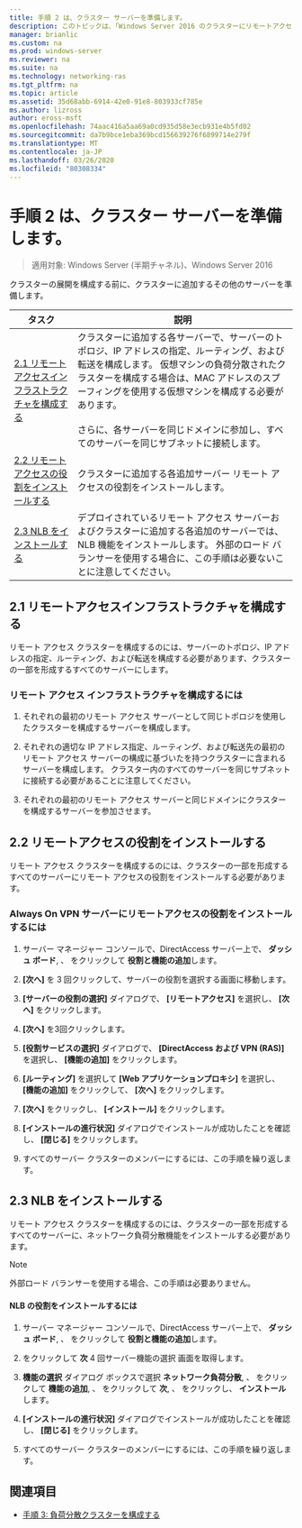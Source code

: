 ```yaml
---
title: 手順 2 は、クラスター サーバーを準備します。
description: このトピックは、「Windows Server 2016 のクラスターにリモートアクセスを展開する」の一部です。
manager: brianlic
ms.custom: na
ms.prod: windows-server
ms.reviewer: na
ms.suite: na
ms.technology: networking-ras
ms.tgt_pltfrm: na
ms.topic: article
ms.assetid: 35d68abb-6914-42e0-91e8-803933cf785e
ms.author: lizross
author: eross-msft
ms.openlocfilehash: 74aac416a5aa69a0cd935d58e3ecb931e4b5fd02
ms.sourcegitcommit: da7b9bce1eba369bcd156639276f6899714e279f
ms.translationtype: MT
ms.contentlocale: ja-JP
ms.lasthandoff: 03/26/2020
ms.locfileid: "80308334"
---
```

# <a name="step-2-prepare-cluster-servers"></a>手順 2 は、クラスター サーバーを準備します。

>適用対象: Windows Server (半期チャネル)、Windows Server 2016

クラスターの展開を構成する前に、クラスターに追加するその他のサーバーを準備します。  
  
|タスク|説明|  
|----|--------|  
|[2.1 リモートアクセスインフラストラクチャを構成する](#BKMK_config)|クラスターに追加する各サーバーで、サーバーのトポロジ、IP アドレスの指定、ルーティング、および転送を構成します。 仮想マシンの負荷分散されたクラスターを構成する場合は、MAC アドレスのスプーフィングを使用する仮想マシンを構成する必要があります。<br /><br />さらに、各サーバーを同じドメインに参加し、すべてのサーバーを同じサブネットに接続します。|  
|[2.2 リモートアクセスの役割をインストールする](#BKMK_Install)|クラスターに追加する各追加サーバー リモート アクセスの役割をインストールします。|  
|[2.3 NLB をインストールする](#BKMK_NLB)|デプロイされているリモート アクセス サーバーおよびクラスターに追加する各追加のサーバーでは、NLB 機能をインストールします。 外部のロード バランサーを使用する場合に、この手順は必要ないことに注意してください。|  
  
## <a name="21-configure-the-remote-access-infrastructure"></a><a name="BKMK_config"></a>2.1 リモートアクセスインフラストラクチャを構成する  
リモート アクセス クラスターを構成するのには、サーバーのトポロジ、IP アドレスの指定、ルーティング、および転送を構成する必要があります、クラスターの一部を形成するすべてのサーバーにします。  
  
### <a name="to-configure-the-remote-access-infrastructure"></a>リモート アクセス インフラストラクチャを構成するには  
  
1.  それぞれの最初のリモート アクセス サーバーとして同じトポロジを使用したクラスターを構成するサーバーを構成します。  
  
2.  それぞれの適切な IP アドレス指定、ルーティング、および転送先の最初のリモート アクセス サーバーの構成に基づいたを持つクラスターに含まれるサーバーを構成します。 クラスター内のすべてのサーバーを同じサブネットに接続する必要があることに注意してください。  
  
3.  それぞれの最初のリモート アクセス サーバーと同じドメインにクラスターを構成するサーバーを参加させます。  
  
## <a name="22-install-the-remote-access-role"></a><a name="BKMK_Install"></a>2.2 リモートアクセスの役割をインストールする  
リモート アクセス クラスターを構成するのには、クラスターの一部を形成するすべてのサーバーにリモート アクセスの役割をインストールする必要があります。  
  
### <a name="to-install-the-remote-access-role-on-always-on-vpn-servers"></a>Always On VPN サーバーにリモートアクセスの役割をインストールするには  
  
1.  サーバー マネージャー コンソールで、DirectAccess サーバー上で、 **ダッシュ ボード**, 、 をクリックして **役割と機能の追加**します。  
  
2.  **[次へ]** を 3 回クリックして、サーバーの役割を選択する画面に移動します。  
  
3.  **[サーバーの役割の選択]** ダイアログで、 **[リモートアクセス]** を選択し、 **[次へ]** をクリックします。  
  
4.  **[次へ]** を3回クリックします。  
  
5.  **[役割サービスの選択]** ダイアログで、 **[DirectAccess および VPN (RAS)]** を選択し、 **[機能の追加]** をクリックします。  
  
6.  **[ルーティング]** を選択して **[Web アプリケーションプロキシ]** を選択し、 **[機能の追加]** をクリックして、 **[次へ]** をクリックします。  
  
7. **[次へ]** をクリックし、 **[インストール]** をクリックします。  
  
8.  **[インストールの進行状況]** ダイアログでインストールが成功したことを確認し、 **[閉じる]** をクリックします。  
  
9.  すべてのサーバー クラスターのメンバーにするには、この手順を繰り返します。  
  
## <a name="23-install-nlb"></a><a name="BKMK_NLB"></a>2.3 NLB をインストールする  
リモート アクセス クラスターを構成するのには、クラスターの一部を形成するすべてのサーバーに、ネットワーク負荷分散機能をインストールする必要があります。  
  
> [!NOTE]  
> 外部ロード バランサーを使用する場合、この手順は必要ありません。  
  
#### <a name="to-install-the-nlb-role"></a>NLB の役割をインストールするには  
  
1.  サーバー マネージャー コンソールで、DirectAccess サーバー上で、 **ダッシュ ボード**, 、 をクリックして **役割と機能の追加**します。  
  
2.  をクリックして **次** 4 回サーバー機能の選択 画面を取得します。  
  
3.  **機能の選択**  ダイアログ ボックスで選択 **ネットワーク負荷分散**, 、 をクリックして **機能の追加**, 、 をクリックして **次**, 、 をクリックし、 **インストール**します。  
  
4.  **[インストールの進行状況]** ダイアログでインストールが成功したことを確認し、 **[閉じる]** をクリックします。  
  
5.  すべてのサーバー クラスターのメンバーにするには、この手順を繰り返します。  
  
## <a name="see-also"></a><a name="BKMK_Links"></a>関連項目  
  
-   [手順 3: 負荷分散クラスターを構成する](Step-3-Configure-a-Load-Balanced-Cluster.md)  
  


